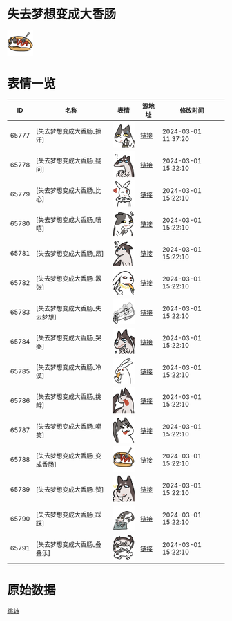 # 失去梦想变成大香肠

<img src="./cover.png" height="60" alt="cover" />

# 表情一览

|ID|名称|表情|源地址|修改时间|
|----|----|----|----|----|
|65777|[失去梦想变成大香肠_擦汗]|<img src="./pic/065777_%5B失去梦想变成大香肠_擦汗%5D.png" height="60" alt="擦汗"/>|[链接](https://i0.hdslb.com/bfs/garb/0255248cd919522413f28097654af35f96b73caa.png)|2024-03-01 11:37:20|
|65778|[失去梦想变成大香肠_疑问]|<img src="./pic/065778_%5B失去梦想变成大香肠_疑问%5D.png" height="60" alt="疑问"/>|[链接](https://i0.hdslb.com/bfs/garb/b1ddc57ed7b6c0a47000685d4abead15f1550adb.png)|2024-03-01 15:22:10|
|65779|[失去梦想变成大香肠_比心]|<img src="./pic/065779_%5B失去梦想变成大香肠_比心%5D.png" height="60" alt="比心"/>|[链接](https://i0.hdslb.com/bfs/garb/aab000be7b4b71bb762ef3c39abd3e5097fb9eee.png)|2024-03-01 15:22:10|
|65780|[失去梦想变成大香肠_嘻嘻]|<img src="./pic/065780_%5B失去梦想变成大香肠_嘻嘻%5D.png" height="60" alt="嘻嘻"/>|[链接](https://i0.hdslb.com/bfs/garb/569e1dc3d077025bf8da47a7388956446cf3632e.png)|2024-03-01 15:22:10|
|65781|[失去梦想变成大香肠_昂]|<img src="./pic/065781_%5B失去梦想变成大香肠_昂%5D.png" height="60" alt="昂"/>|[链接](https://i0.hdslb.com/bfs/garb/a370ee6f20f3142e87096ef3a3ac305cee240774.png)|2024-03-01 15:22:10|
|65782|[失去梦想变成大香肠_嚣张]|<img src="./pic/065782_%5B失去梦想变成大香肠_嚣张%5D.png" height="60" alt="嚣张"/>|[链接](https://i0.hdslb.com/bfs/garb/3b6cecbe333c0954d2cbe3c07079b5743ee0ec20.png)|2024-03-01 15:22:10|
|65783|[失去梦想变成大香肠_失去梦想]|<img src="./pic/065783_%5B失去梦想变成大香肠_失去梦想%5D.png" height="60" alt="失去梦想"/>|[链接](https://i0.hdslb.com/bfs/garb/5da80958737145038b6968053a065c09654ada38.png)|2024-03-01 15:22:10|
|65784|[失去梦想变成大香肠_哭哭]|<img src="./pic/065784_%5B失去梦想变成大香肠_哭哭%5D.png" height="60" alt="哭哭"/>|[链接](https://i0.hdslb.com/bfs/garb/37245daa21ad29645a987469f38de5de858d0c13.png)|2024-03-01 15:22:10|
|65785|[失去梦想变成大香肠_冷漠]|<img src="./pic/065785_%5B失去梦想变成大香肠_冷漠%5D.png" height="60" alt="冷漠"/>|[链接](https://i0.hdslb.com/bfs/garb/0cc97f797ff62ab3411e6fc5f177cec1292d7804.png)|2024-03-01 15:22:10|
|65786|[失去梦想变成大香肠_挑衅]|<img src="./pic/065786_%5B失去梦想变成大香肠_挑衅%5D.png" height="60" alt="挑衅"/>|[链接](https://i0.hdslb.com/bfs/garb/6da70445b1847cc8b1cefafc20ed9ba0be725ff4.png)|2024-03-01 15:22:10|
|65787|[失去梦想变成大香肠_嘲笑]|<img src="./pic/065787_%5B失去梦想变成大香肠_嘲笑%5D.png" height="60" alt="嘲笑"/>|[链接](https://i0.hdslb.com/bfs/garb/1cc501bc3f5277176c98ecfea67a8d160b319e19.png)|2024-03-01 15:22:10|
|65788|[失去梦想变成大香肠_变成香肠]|<img src="./pic/065788_%5B失去梦想变成大香肠_变成香肠%5D.png" height="60" alt="变成香肠"/>|[链接](https://i0.hdslb.com/bfs/garb/196eafd5e7dfa5c8c3089aa034ee57cfadb68c53.png)|2024-03-01 15:22:10|
|65789|[失去梦想变成大香肠_赞]|<img src="./pic/065789_%5B失去梦想变成大香肠_赞%5D.png" height="60" alt="赞"/>|[链接](https://i0.hdslb.com/bfs/garb/436ac3c4178624ecf39ae319153395ea86359c8b.png)|2024-03-01 15:22:10|
|65790|[失去梦想变成大香肠_踩踩]|<img src="./pic/065790_%5B失去梦想变成大香肠_踩踩%5D.png" height="60" alt="踩踩"/>|[链接](https://i0.hdslb.com/bfs/garb/fd4908e74be1a08e0e544c4d0e1eb6faf6a2aa8e.png)|2024-03-01 15:22:10|
|65791|[失去梦想变成大香肠_叠叠乐]|<img src="./pic/065791_%5B失去梦想变成大香肠_叠叠乐%5D.png" height="60" alt="叠叠乐"/>|[链接](https://i0.hdslb.com/bfs/garb/5ecdd19865a62b296d92d345aa96e0686540d528.png)|2024-03-01 15:22:10|

# 原始数据

[跳转](./raw.json)

